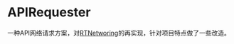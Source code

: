 # APIRequester

一种API网络请求方案，对[RTNetworing](https://github.com/casatwy/RTNetworking)的再实现，针对项目特点做了一些改造。
